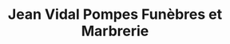 ---
title: "Jean Vidal Pompes Funèbres et Marbrerie"
url: /chaville/jean-vidal-pompes-funebres-et-marbrerie/
shop: directeurs de funérailles
---